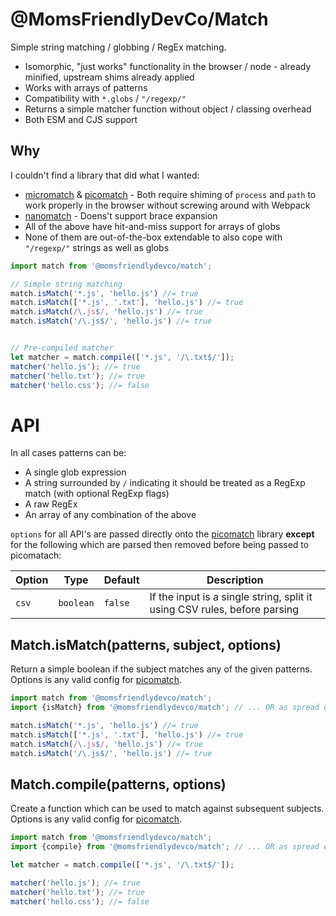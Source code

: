 @MomsFriendlyDevCo/Match
========================
Simple string matching / globbing / RegEx matching.

* Isomorphic, "just works" functionality in the browser / node - already minified, upstream shims already applied
* Works with arrays of patterns
* Compatibility with `*.globs` / `"/regexp/"`
* Returns a simple matcher function without object / classing overhead
* Both ESM and CJS support


Why
---
I couldn't find a library that did what I wanted:

* [micromatch](https://github.com/micromatch/micromatch) & [picomatch](https://github.com/micromatch/picomatch) - Both require shiming of `process` and `path` to work properly in the browser without screwing around with Webpack
* [nanomatch](https://github.com/micromatch/nanomatch) - Doens't support brace expansion
* All of the above have hit-and-miss support for arrays of globs
* None of them are out-of-the-box extendable to also cope with `"/regexp/"` strings as well as globs


```javascript
import match from '@momsfriendlydevco/match';

// Simple string matching
match.isMatch('*.js', 'hello.js') //= true
match.isMatch(['*.js', '.txt'], 'hello.js') //= true
match.isMatch(/\.js$/, 'hello.js') //= true
match.isMatch('/\.js$/', 'hello.js') //= true


// Pre-compiled matcher
let matcher = match.compile(['*.js', '/\.txt$/']);
matcher('hello.js'); //= true
matcher('hello.txt'); //= true
matcher('hello.css'); //= false
```


API
===
In all cases patterns can be:
* A single glob expression
* A string surrounded by `/` indicating it should be treated as a RegExp match (with optional RegExp flags)
* A raw RegEx
* An array of any combination of the above


`options` for all API's are passed directly onto the [picomatch](https://github.com/micromatch/picomatch) library **except** for the following which are parsed then removed before being passed to picomatach:

| Option | Type      | Default | Description                                                               |
|--------|-----------|---------|---------------------------------------------------------------------------|
| `csv`  | `boolean` | `false` | If the input is a single string, split it using CSV rules, before parsing |


Match.isMatch(patterns, subject, options)
-----------------------------------------
Return a simple boolean if the subject matches any of the given patterns.
Options is any valid config for [picomatch](https://github.com/micromatch/picomatch).

```javascript
import match from '@momsfriendlydevco/match';
import {isMatch} from '@momsfriendlydevco/match'; // ... OR as spread export

match.isMatch('*.js', 'hello.js') //= true
match.isMatch(['*.js', '.txt'], 'hello.js') //= true
match.isMatch(/\.js$/, 'hello.js') //= true
match.isMatch('/\.js$/', 'hello.js') //= true
```


Match.compile(patterns, options)
--------------------------------
Create a function which can be used to match against subsequent subjects.
Options is any valid config for [picomatch](https://github.com/micromatch/picomatch).

```javascript
import match from '@momsfriendlydevco/match';
import {compile} from '@momsfriendlydevco/match'; // ... OR as spread export

let matcher = match.compile(['*.js', '/\.txt$/']);

matcher('hello.js'); //= true
matcher('hello.txt'); //= true
matcher('hello.css'); //= false
```
